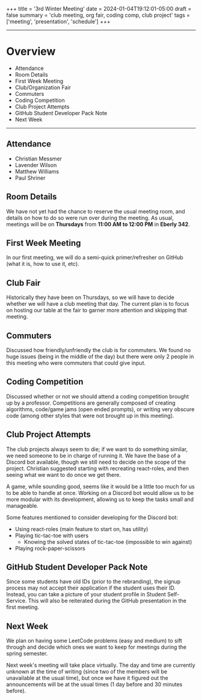 +++
title = '3rd Winter Meeting'
date = 2024-01-04T19:12:01-05:00
draft = false
summary = 'club meeting, org fair, coding comp, club project'
tags = ['meeting', 'presentation', 'schedule']
+++

***

# Overview

- Attendance
- Room Details
- First Week Meeting
- Club/Organization Fair
- Commuters
- Coding Competition
- Club Project Attempts
- GitHub Student Developer Pack Note
- Next Week

***

## Attendance

- Christian Messmer
- Lavender Wilson
- Matthew Williams
- Paul Shriner

## Room Details

We have not yet had the chance to reserve the usual meeting room, and details on how to do so were run over during the meeting. As usual, meetings will be on __Thursdays__ from __11:00 AM to 12:00 PM__ in __Eberly 342__. 

## First Week Meeting

In our first meeting, we will do a semi-quick primer/refresher on GitHub (what it is, how to use it, etc). 

## Club Fair

Historically they have been on Thursdays, so we will have to decide whether we will have a club meeting that day. The current plan is to focus on hosting our table at the fair to garner more attention and skipping that meeting. 

## Commuters

Discussed how friendly/unfriendly the club is for commuters. We found no huge issues (being in the middle of the day) but there were only 2 people in this meeting who were commuters that could give input. 

## Coding Competition

Discussed whether or not we should attend a coding competition brought up by a professor. Competitions are generally composed of creating algorithms, code/game jams (open ended prompts), or writing very obscure code (among other styles that were not brought up in this meeting). 

## Club Project Attempts

The club projects always seem to die; if we want to do something similar, we need someone to be in charge of running it. We have the base of a Discord bot available, though we still need to decide on the scope of the project. Christian suggested starting with recreating react-roles, and then seeing what we want to do once we get there. 

A game, while sounding good, seems like it would be a little too much for us to be able to handle at once. Working on a Discord bot would allow us to be more modular with its development, allowing us to keep the tasks small and manageable. 

Some features mentioned to consider developing for the Discord bot:
- Using react-roles (main feature to start on, has utility)
- Playing tic-tac-toe with users 
	- Knowing the solved states of tic-tac-toe (impossible to win against)
- Playing rock-paper-scissors

## GitHub Student Developer Pack Note

Since some students have old IDs (prior to the rebranding), the signup process may not accept their application if the student uses their ID. Instead, you can take a picture of your student profile in Student Self-Service. This will also be reiterated during the GitHub presentation in the first meeting.

## Next Week

We plan on having some LeetCode problems (easy and medium) to sift through and decide which ones we want to keep for meetings during the spring semester.  

Next week's meeting will take place virtually. The day and time are currently unknown at the time of writing (since two of the members will be unavailable at the usual time), but once we have it figured out the announcements will be at the usual times (1 day before and 30 minutes before).  
